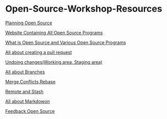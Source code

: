 # Open-Source-Workshop-Resources

<a href="https://docs.google.com/document/d/12ATMME__32CxGGCscgn__PJdZauOYkYyObuKTM02N0k/edit"
 target="_blank">Planning Open Source</a>

<a href="https://opensourceinternships.herokuapp.com/"
 target="_blank">Website Containing All Open Source Programs
</a>

<a href="https://docs.google.com/presentation/d/1KELlBp0JQtl8Xiy-cLFz4we2IhD3ja91q1araJd2NvM/edit?usp=sharing"
 target="_blank">What is Open Source and Various Open Source Programs 
</a>


<a href="https://docs.google.com/presentation/d/1wLc8WoVDvteUshc6zKJMYK7naWdPCO5QYAyOImH3PDk/edit?usp=sharing"
 target="_blank">All about creating a pull request
</a>


<a href="https://docs.google.com/presentation/d/1hRsEGUfGpFDaXaOstQUjZOL1gpFC2zGYQeozAiVOyKQ/edit?usp=sharing"
 target="_blank">Undoing changes(Working area, Staging area)
</a>


<a href="https://docs.google.com/presentation/d/1h8DndicnHJXyZgpFfzTjiCAXw39Q6zqj7Z_9Hs005nU/edit#slide=id.ga00b3deec3_0_349"
 target="_blank">All about Branches

</a>


<a href="https://docs.google.com/presentation/d/1oxRSPErV7tc-LRicU7FX07TXobjQIbYUZbKMWBBqZyI/edit?usp=sharing
"
 target="_blank">Merge,Conflicts,Rebase
</a>


<a href="https://docs.google.com/presentation/d/1vmP1qpxx9XUEV27n7DRVq1p3_2Tg2cBbj2IJQYSy338/edit?usp=sharing"
 target="_blank">Remote and Stash
</a>



<a href="https://docs.google.com/presentation/d/1c92LcXNIkzk1rl-R5ccUA_F1lwFAPfk3FZUxFVYCqIY/edit?usp=sharing"
 target="_blank">All about Markdowon

</a>


<a href="https://docs.google.com/spreadsheets/d/1eUi0NrQme9tIB_B0RSs39sbxYp7FZsudQa5ky660XGI/edit#gid=0
"
 target="_blank">Feedback Open Source

</a>

